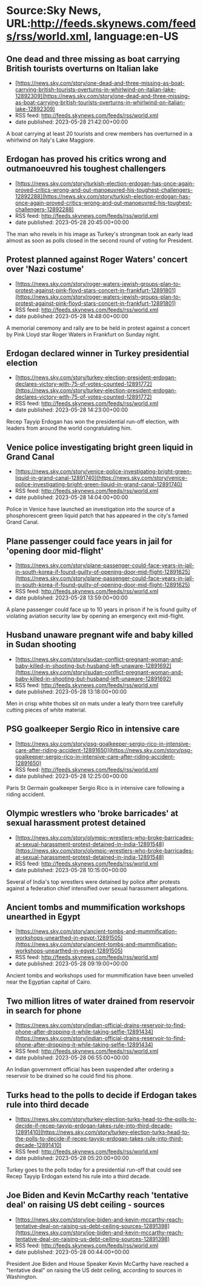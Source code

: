 # Source:Sky News, URL:http://feeds.skynews.com/feeds/rss/world.xml, language:en-US

## One dead and three missing as boat carrying British tourists overturns on Italian lake
 - [https://news.sky.com/story/one-dead-and-three-missing-as-boat-carrying-british-tourists-overturns-in-whirlwind-on-italian-lake-12892309](https://news.sky.com/story/one-dead-and-three-missing-as-boat-carrying-british-tourists-overturns-in-whirlwind-on-italian-lake-12892309)
 - RSS feed: http://feeds.skynews.com/feeds/rss/world.xml
 - date published: 2023-05-28 21:42:00+00:00

A boat carrying at least 20 tourists and crew members has overturned in a whirlwind on Italy's Lake Maggiore.

## Erdogan has proved his critics wrong and outmanoeuvred his toughest challengers
 - [https://news.sky.com/story/turkish-election-erdogan-has-once-again-proved-critics-wrong-and-out-manoeuvred-his-toughest-challengers-12892288](https://news.sky.com/story/turkish-election-erdogan-has-once-again-proved-critics-wrong-and-out-manoeuvred-his-toughest-challengers-12892288)
 - RSS feed: http://feeds.skynews.com/feeds/rss/world.xml
 - date published: 2023-05-28 20:45:00+00:00

The man who revels in his image as Turkey's strongman took an early lead almost as soon as polls closed in the second round of voting for President.

## Protest planned against Roger Waters' concert over 'Nazi costume'
 - [https://news.sky.com/story/roger-waters-jewish-groups-plan-to-protest-against-pink-floyd-stars-concert-in-frankfurt-12891801](https://news.sky.com/story/roger-waters-jewish-groups-plan-to-protest-against-pink-floyd-stars-concert-in-frankfurt-12891801)
 - RSS feed: http://feeds.skynews.com/feeds/rss/world.xml
 - date published: 2023-05-28 14:48:00+00:00

A memorial ceremony and rally are to be held in protest against a concert by Pink Lloyd star Roger Waters in Frankfurt on Sunday night.

## Erdogan declared winner in Turkey presidential election
 - [https://news.sky.com/story/turkey-election-president-erdogan-declares-victory-with-75-of-votes-counted-12891772](https://news.sky.com/story/turkey-election-president-erdogan-declares-victory-with-75-of-votes-counted-12891772)
 - RSS feed: http://feeds.skynews.com/feeds/rss/world.xml
 - date published: 2023-05-28 14:23:00+00:00

Recep Tayyip Erdogan has won the presidential run-off election, with leaders from around the world congratulating him.

## Venice police investigating bright green liquid in Grand Canal
 - [https://news.sky.com/story/venice-police-investigating-bright-green-liquid-in-grand-canal-12891740](https://news.sky.com/story/venice-police-investigating-bright-green-liquid-in-grand-canal-12891740)
 - RSS feed: http://feeds.skynews.com/feeds/rss/world.xml
 - date published: 2023-05-28 14:04:00+00:00

Police in Venice have launched an investigation into the source of a phosphorescent green liquid patch that has appeared in the city's famed Grand Canal.

## Plane passenger could face years in jail for 'opening door mid-flight'
 - [https://news.sky.com/story/plane-passenger-could-face-years-in-jail-in-south-korea-if-found-guilty-of-opening-door-mid-flight-12891625](https://news.sky.com/story/plane-passenger-could-face-years-in-jail-in-south-korea-if-found-guilty-of-opening-door-mid-flight-12891625)
 - RSS feed: http://feeds.skynews.com/feeds/rss/world.xml
 - date published: 2023-05-28 13:59:00+00:00

A plane passenger could face up to 10 years in prison if he is found guilty of violating aviation security law by opening an emergency exit mid-flight.

## Husband unaware pregnant wife and baby killed in Sudan shooting
 - [https://news.sky.com/story/sudan-conflict-pregnant-woman-and-baby-killed-in-shooting-but-husband-left-unaware-12891692](https://news.sky.com/story/sudan-conflict-pregnant-woman-and-baby-killed-in-shooting-but-husband-left-unaware-12891692)
 - RSS feed: http://feeds.skynews.com/feeds/rss/world.xml
 - date published: 2023-05-28 13:18:00+00:00

Men in crisp white thobes sit on mats under a leafy thorn tree carefully cutting pieces of white material.

## PSG goalkeeper Sergio Rico in intensive care
 - [https://news.sky.com/story/psg-goalkeeper-sergio-rico-in-intensive-care-after-riding-accident-12891650](https://news.sky.com/story/psg-goalkeeper-sergio-rico-in-intensive-care-after-riding-accident-12891650)
 - RSS feed: http://feeds.skynews.com/feeds/rss/world.xml
 - date published: 2023-05-28 12:25:00+00:00

Paris St Germain goalkeeper Sergio Rico is in intensive care following a riding accident.

## Olympic wrestlers who 'broke barricades' at sexual harassment protest detained
 - [https://news.sky.com/story/olympic-wrestlers-who-broke-barricades-at-sexual-harassment-protest-detained-in-india-12891548](https://news.sky.com/story/olympic-wrestlers-who-broke-barricades-at-sexual-harassment-protest-detained-in-india-12891548)
 - RSS feed: http://feeds.skynews.com/feeds/rss/world.xml
 - date published: 2023-05-28 10:15:00+00:00

Several of India's top wrestlers were detained by police after protests against a federation chief intensified over sexual harassment allegations.

## Ancient tombs and mummification workshops unearthed in Egypt
 - [https://news.sky.com/story/ancient-tombs-and-mummification-workshops-unearthed-in-egypt-12891505](https://news.sky.com/story/ancient-tombs-and-mummification-workshops-unearthed-in-egypt-12891505)
 - RSS feed: http://feeds.skynews.com/feeds/rss/world.xml
 - date published: 2023-05-28 09:19:00+00:00

Ancient tombs and workshops used for mummification have been unveiled near the Egyptian capital of Cairo.&#160;

## Two million litres of water drained from reservoir in search for phone
 - [https://news.sky.com/story/indian-official-drains-reservoir-to-find-phone-after-dropping-it-while-taking-selfie-12891434](https://news.sky.com/story/indian-official-drains-reservoir-to-find-phone-after-dropping-it-while-taking-selfie-12891434)
 - RSS feed: http://feeds.skynews.com/feeds/rss/world.xml
 - date published: 2023-05-28 06:55:00+00:00

An Indian government official has been suspended after ordering a reservoir to be drained so he could find his phone.&#160;

## Turks head to the polls to decide if Erdogan takes rule into third decade
 - [https://news.sky.com/story/turkey-election-turks-head-to-the-polls-to-decide-if-recep-tayyip-erdogan-takes-rule-into-third-decade-12891410](https://news.sky.com/story/turkey-election-turks-head-to-the-polls-to-decide-if-recep-tayyip-erdogan-takes-rule-into-third-decade-12891410)
 - RSS feed: http://feeds.skynews.com/feeds/rss/world.xml
 - date published: 2023-05-28 05:20:00+00:00

Turkey goes to the polls today for a presidential run-off that could see Recep Tayyip Erdogan extend his rule into a third decade.

## Joe Biden and Kevin McCarthy reach 'tentative deal' on raising US debt ceiling - sources
 - [https://news.sky.com/story/joe-biden-and-kevin-mccarthy-reach-tentative-deal-on-raising-us-debt-ceiling-sources-12891398](https://news.sky.com/story/joe-biden-and-kevin-mccarthy-reach-tentative-deal-on-raising-us-debt-ceiling-sources-12891398)
 - RSS feed: http://feeds.skynews.com/feeds/rss/world.xml
 - date published: 2023-05-28 00:44:00+00:00

President Joe Biden and House Speaker Kevin McCarthy have reached a "tentative deal" on raising the US debt ceiling, according to sources in Washington.

